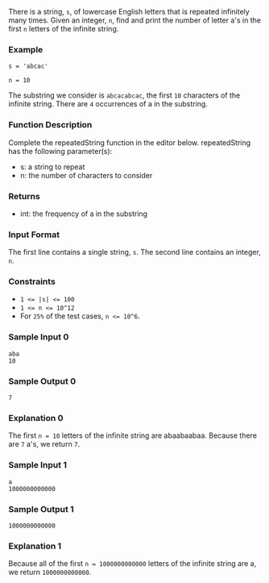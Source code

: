 There is a string, `s`, of lowercase English letters that is repeated infinitely many times. Given an integer, `n`, find and print the number of letter a's in the first `n` letters of the infinite string.

### Example 
`s = 'abcac'` 

`n = 10`

The substring we consider is `abcacabcac`, the first `10` characters of the infinite string. There are `4` occurrences of a in the substring. 

### Function Description 
Complete the repeatedString function in the editor below. 
repeatedString has the following parameter(s): 
- s: a string to repeat
- n: the number of characters to consider

### Returns 
- int: the frequency of a in the substring

### Input Format
The first line contains a single string, `s`. 
The second line contains an integer, `n`.

### Constraints
- `1 <= |s| <= 100`
- `1 <= n <= 10^12`
- For `25%` of the test cases, `n <= 10^6`.

### Sample Input 0
```
aba
10
```

### Sample Output 0
```
7
```

### Explanation 0 
The first `n = 10` letters of the infinite string are abaabaabaa. Because there are `7` a's, we return `7`.

### Sample Input 1
```
a
1000000000000
```

### Sample Output 1
```
1000000000000
```

### Explanation 1 
Because all of the first `n = 1000000000000` letters of the infinite string are a, we return `1000000000000`. 

